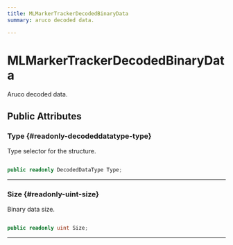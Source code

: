 ```yaml
---
title: MLMarkerTrackerDecodedBinaryData
summary: aruco decoded data. 

---
```


# MLMarkerTrackerDecodedBinaryData




Aruco decoded data.   





## Public Attributes

### Type {#readonly-decodeddatatype-type}

Type selector for the structure. 

```csharp

public readonly DecodedDataType Type;

```






-----------

### Size {#readonly-uint-size}

Binary data size. 

```csharp

public readonly uint Size;

```






-----------

